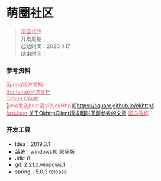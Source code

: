 # <font size=6>萌圈社区</font> #

> [<font color=#F4606C>项目代码</font>](https://github.com/iwishing/ccCommunity)  
> 开发周期：  
> 起始时间：2020.4.17  
> 结束时间：  

### 参考资料
[<font color=#F4606C>Spring官方文档</font>](https://spring.io/guides)  
[<font color=#F4606C>Bootstrap官方文档</font>](https://v3.bootcss.com/getting-started)  
[<font color=#F4606C>Github OAuth</font>](https://developer.github.com/apps/building-oauth-apps/creating-an-oauth-app/)  
[<font color=#F4606C>java发送post请求的okHttp</font>](</font>]https://square.github.io/okhttp/)  
[<font color=#F4606C>fastJson</font>](https://github.com/alibaba/fastjson/wiki/Quick-Start-CN)
[<font>关于OkhttpClient请求超时问题参考的文章</font>](https://blog.csdn.net/do168/article/details/51848895)
[<font color=#F4606C>菜鸟教程</font>](https://www.runoob.com/)
### 开发工具
* Idea：2019.3.1
* 系统：windows10 家庭版
* Jdk: 8
* git: 2.21.0.windows.1
* spring：5.0.3 release
